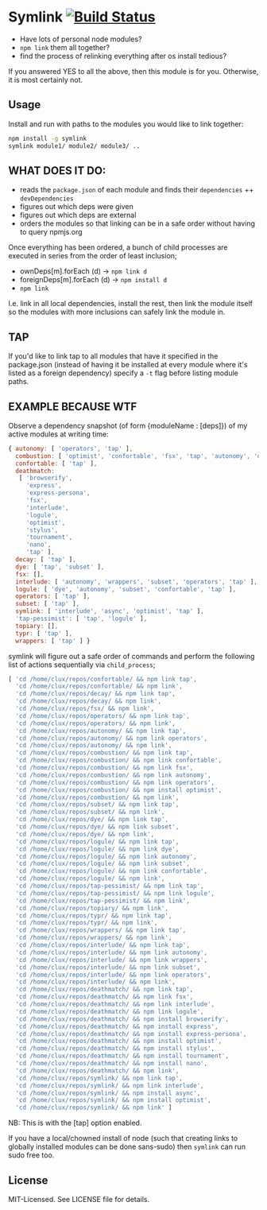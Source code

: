 # Symlink [![Build Status](https://secure.travis-ci.org/clux/symlink.png)](http://travis-ci.org/clux/symlink)

- Have lots of personal node modules?
- `npm link` them all together?
- find the process of relinking everything after os install tedious?

If you answered YES to all the above, then this module is for you.
Otherwise, it is most certainly not.

## Usage
Install and run with paths to the modules you would like to link together:

```bash
npm install -g symlink
symlink module1/ module2/ module3/ ..
```

## WHAT DOES IT DO:

- reads the `package.json` of each module and finds their `dependencies` ++ `devDependencies`
- figures out which deps were given
- figures out which deps are external
- orders the modules so that linking can be in a safe order without having to query npmjs.org

Once everything has been ordered, a bunch of child processes are executed in series from the order of least inclusion;

- ownDeps[m].forEach (d) -> `npm link d`
- foreignDeps[m].forEach (d) -> `npm install d`
- `npm link`

I.e. link in all local dependencies, install the rest, then link the module itself so the modules with more inclusions can safely link the module in.

## TAP
If you'd like to link tap to all modules that have it specified in the package.json (instead of having it be installed at every module where it's listed as a foreign dependency) specify a `-t` flag before listing module paths.

## EXAMPLE BECAUSE WTF
Observe a dependency snapshot (of form {moduleName : [deps]}) of my active modules at writing time:

```js
{ autonomy: [ 'operators', 'tap' ],
  combustion: [ 'optimist', 'confortable', 'fsx', 'tap', 'autonomy', 'operators' ],
  confortable: [ 'tap' ],
  deathmatch:
   [ 'browserify',
     'express',
     'express-persona',
     'fsx',
     'interlude',
     'logule',
     'optimist',
     'stylus',
     'tournament',
     'nano',
     'tap' ],
  decay: [ 'tap' ],
  dye: [ 'tap', 'subset' ],
  fsx: [],
  interlude: [ 'autonomy', 'wrappers', 'subset', 'operators', 'tap' ],
  logule: [ 'dye', 'autonomy', 'subset', 'confortable', 'tap' ],
  operators: [ 'tap' ],
  subset: [ 'tap' ],
  symlink: [ 'interlude', 'async', 'optimist', 'tap' ],
  'tap-pessimist': [ 'tap', 'logule' ],
  topiary: [],
  typr: [ 'tap' ],
  wrappers: [ 'tap' ] }
```

symlink will figure out a safe order of commands and perform the following list of actions sequentially via `child_process`;

```js
[ 'cd /home/clux/repos/confortable/ && npm link tap',
  'cd /home/clux/repos/confortable/ && npm link',
  'cd /home/clux/repos/decay/ && npm link tap',
  'cd /home/clux/repos/decay/ && npm link',
  'cd /home/clux/repos/fsx/ && npm link',
  'cd /home/clux/repos/operators/ && npm link tap',
  'cd /home/clux/repos/operators/ && npm link',
  'cd /home/clux/repos/autonomy/ && npm link tap',
  'cd /home/clux/repos/autonomy/ && npm link operators',
  'cd /home/clux/repos/autonomy/ && npm link',
  'cd /home/clux/repos/combustion/ && npm link tap',
  'cd /home/clux/repos/combustion/ && npm link confortable',
  'cd /home/clux/repos/combustion/ && npm link fsx',
  'cd /home/clux/repos/combustion/ && npm link autonomy',
  'cd /home/clux/repos/combustion/ && npm link operators',
  'cd /home/clux/repos/combustion/ && npm install optimist',
  'cd /home/clux/repos/combustion/ && npm link',
  'cd /home/clux/repos/subset/ && npm link tap',
  'cd /home/clux/repos/subset/ && npm link',
  'cd /home/clux/repos/dye/ && npm link tap',
  'cd /home/clux/repos/dye/ && npm link subset',
  'cd /home/clux/repos/dye/ && npm link',
  'cd /home/clux/repos/logule/ && npm link tap',
  'cd /home/clux/repos/logule/ && npm link dye',
  'cd /home/clux/repos/logule/ && npm link autonomy',
  'cd /home/clux/repos/logule/ && npm link subset',
  'cd /home/clux/repos/logule/ && npm link confortable',
  'cd /home/clux/repos/logule/ && npm link',
  'cd /home/clux/repos/tap-pessimist/ && npm link tap',
  'cd /home/clux/repos/tap-pessimist/ && npm link logule',
  'cd /home/clux/repos/tap-pessimist/ && npm link',
  'cd /home/clux/repos/topiary/ && npm link',
  'cd /home/clux/repos/typr/ && npm link tap',
  'cd /home/clux/repos/typr/ && npm link',
  'cd /home/clux/repos/wrappers/ && npm link tap',
  'cd /home/clux/repos/wrappers/ && npm link',
  'cd /home/clux/repos/interlude/ && npm link tap',
  'cd /home/clux/repos/interlude/ && npm link autonomy',
  'cd /home/clux/repos/interlude/ && npm link wrappers',
  'cd /home/clux/repos/interlude/ && npm link subset',
  'cd /home/clux/repos/interlude/ && npm link operators',
  'cd /home/clux/repos/interlude/ && npm link',
  'cd /home/clux/repos/deathmatch/ && npm link tap',
  'cd /home/clux/repos/deathmatch/ && npm link fsx',
  'cd /home/clux/repos/deathmatch/ && npm link interlude',
  'cd /home/clux/repos/deathmatch/ && npm link logule',
  'cd /home/clux/repos/deathmatch/ && npm install browserify',
  'cd /home/clux/repos/deathmatch/ && npm install express',
  'cd /home/clux/repos/deathmatch/ && npm install express-persona',
  'cd /home/clux/repos/deathmatch/ && npm install optimist',
  'cd /home/clux/repos/deathmatch/ && npm install stylus',
  'cd /home/clux/repos/deathmatch/ && npm install tournament',
  'cd /home/clux/repos/deathmatch/ && npm install nano',
  'cd /home/clux/repos/deathmatch/ && npm link',
  'cd /home/clux/repos/symlink/ && npm link tap',
  'cd /home/clux/repos/symlink/ && npm link interlude',
  'cd /home/clux/repos/symlink/ && npm install async',
  'cd /home/clux/repos/symlink/ && npm install optimist',
  'cd /home/clux/repos/symlink/ && npm link' ]
```

NB: This is with the [tap] option enabled.

If you have a local/chowned install of node (such that creating links to globally installed modules can be done sans-sudo) then `symlink` can run sudo free too.

## License
MIT-Licensed. See LICENSE file for details.
